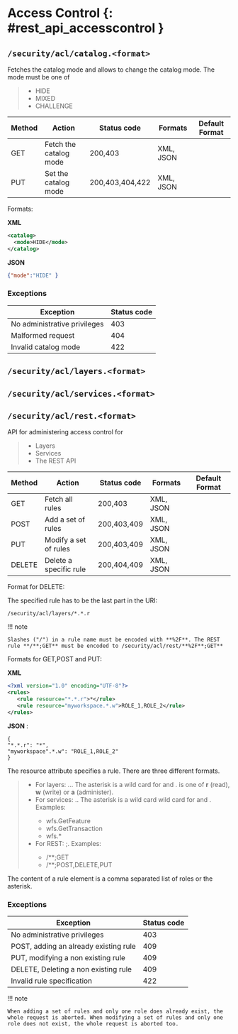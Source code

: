 # Access Control {: #rest_api_accesscontrol }

## `/security/acl/catalog.<format>`

Fetches the catalog mode and allows to change the catalog mode. The mode must be one of

> -   HIDE
> -   MIXED
> -   CHALLENGE

| Method | Action                 | Status code     | Formats   | Default Format |
|--------|------------------------|-----------------|-----------|----------------|
| GET    | Fetch the catalog mode | 200,403         | XML, JSON |                |
| PUT    | Set the catalog mode   | 200,403,404,422 | XML, JSON |                |

Formats:

**XML**

``` xml
<catalog>
  <mode>HIDE</mode>
</catalog>
```

**JSON**

``` json
{"mode":"HIDE" }
```

### Exceptions

| Exception                    | Status code |
|------------------------------|-------------|
| No administrative privileges | 403         |
| Malformed request            | 404         |
| Invalid catalog mode         | 422         |

## `/security/acl/layers.<format>`

## `/security/acl/services.<format>`

## `/security/acl/rest.<format>`

API for administering access control for

> -   Layers
> -   Services
> -   The REST API

| Method | Action                 | Status code | Formats   | Default Format |
|--------|------------------------|-------------|-----------|----------------|
| GET    | Fetch all rules        | 200,403     | XML, JSON |                |
| POST   | Add a set of rules     | 200,403,409 | XML, JSON |                |
| PUT    | Modify a set of rules  | 200,403,409 | XML, JSON |                |
| DELETE | Delete a specific rule | 200,404,409 | XML, JSON |                |

Format for DELETE:

The specified rule has to be the last part in the URI:

    /security/acl/layers/*.*.r

!!! note

    Slashes ("/") in a rule name must be encoded with **%2F**. The REST rule **/**;GET** must be encoded to /security/acl/rest/**%2F**;GET**

Formats for GET,POST and PUT:

**XML**

``` xml
<?xml version="1.0" encoding="UTF-8"?>
<rules>
   <rule resource="*.*.r">*</rule>
   <rule resource="myworkspace.*.w">ROLE_1,ROLE_2</rule>
</rules> 
```

**JSON** :

    {
    "*.*.r": "*",
    "myworkspace".*.w": "ROLE_1,ROLE_2"
    }

The resource attribute specifies a rule. There are three different formats.

> -   For layers: <workspace>.<layer>.<access>. The asterisk is a wild card for <workspace> and <layer>. <access> is one of **r** (read), **w** (write) or **a** (administer).
> -   For services: <service>.<method>. The asterisk is a wild card wild card for <service> and <method>. Examples:
>     -   wfs.GetFeature
>     -   wfs.GetTransaction
>     -   wfs.*
> -   For REST: <URL Ant pattern>;<comma separated list of HTTP methods>. Examples:
>     -   /**;GET
>     -   /**;POST,DELETE,PUT

The content of a rule element is a comma separated list of roles or the asterisk.

### Exceptions

| Exception                             | Status code |
|---------------------------------------|-------------|
| No administrative privileges          | 403         |
| POST, adding an already existing rule | 409         |
| PUT, modifying a non existing rule    | 409         |
| DELETE, Deleting a non existing rule  | 409         |
| Invalid rule specification            | 422         |

!!! note

    When adding a set of rules and only one role does already exist, the whole request is aborted. When modifying a set of rules and only one role does not exist, the whole request is aborted too.
